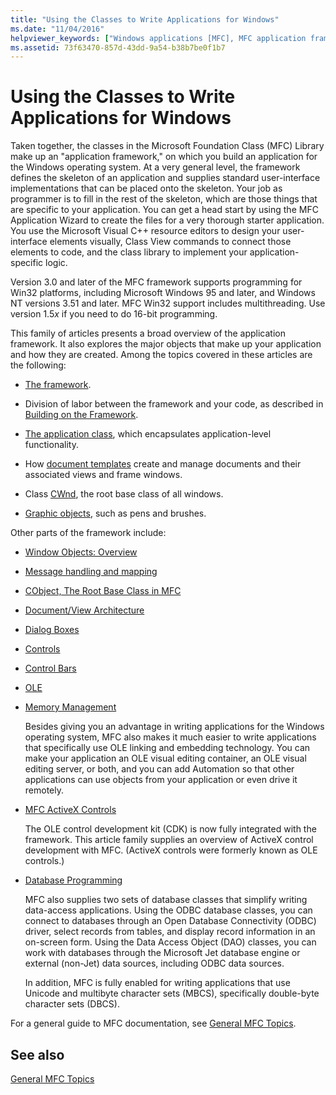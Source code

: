 ```yaml
---
title: "Using the Classes to Write Applications for Windows"
ms.date: "11/04/2016"
helpviewer_keywords: ["Windows applications [MFC], MFC application framework", "MFC, application development", "applications [OLE], MFC application framework", "MFC ActiveX controls [MFC], creating", "OLE applications [MFC], MFC application framework", "database applications [MFC], creating"]
ms.assetid: 73f63470-857d-43dd-9a54-b38b7be0f1b7
---
```

# Using the Classes to Write Applications for Windows

Taken together, the classes in the Microsoft Foundation Class (MFC) Library make up an "application framework," on which you build an application for the Windows operating system. At a very general level, the framework defines the skeleton of an application and supplies standard user-interface implementations that can be placed onto the skeleton. Your job as programmer is to fill in the rest of the skeleton, which are those things that are specific to your application. You can get a head start by using the MFC Application Wizard to create the files for a very thorough starter application. You use the Microsoft Visual C++ resource editors to design your user-interface elements visually, Class View commands to connect those elements to code, and the class library to implement your application-specific logic.

Version 3.0 and later of the MFC framework supports programming for Win32 platforms, including Microsoft Windows 95 and later, and Windows NT versions 3.51 and later. MFC Win32 support includes multithreading. Use version 1.5*x* if you need to do 16-bit programming.

This family of articles presents a broad overview of the application framework. It also explores the major objects that make up your application and how they are created. Among the topics covered in these articles are the following:

- [The framework](../mfc/framework-mfc.md).

- Division of labor between the framework and your code, as described in [Building on the Framework](../mfc/building-on-the-framework.md).

- [The application class](../mfc/cwinapp-the-application-class.md), which encapsulates application-level functionality.

- How [document templates](../mfc/document-templates-and-the-document-view-creation-process.md) create and manage documents and their associated views and frame windows.

- Class [CWnd](../mfc/window-objects.md), the root base class of all windows.

- [Graphic objects](../mfc/graphic-objects.md), such as pens and brushes.

Other parts of the framework include:

- [Window Objects: Overview](../mfc/window-objects.md)

- [Message handling and mapping](../mfc/message-handling-and-mapping.md)

- [CObject, The Root Base Class in MFC](../mfc/using-cobject.md)

- [Document/View Architecture](../mfc/document-view-architecture.md)

- [Dialog Boxes](../mfc/dialog-boxes.md)

- [Controls](../mfc/controls-mfc.md)

- [Control Bars](../mfc/control-bars.md)

- [OLE](../mfc/ole-in-mfc.md)

- [Memory Management](../mfc/memory-management.md)

   Besides giving you an advantage in writing applications for the Windows operating system, MFC also makes it much easier to write applications that specifically use OLE linking and embedding technology. You can make your application an OLE visual editing container, an OLE visual editing server, or both, and you can add Automation so that other applications can use objects from your application or even drive it remotely.

- [MFC ActiveX Controls](../mfc/mfc-activex-controls.md)

   The OLE control development kit (CDK) is now fully integrated with the framework. This article family supplies an overview of ActiveX control development with MFC. (ActiveX controls were formerly known as OLE controls.)

- [Database Programming](../data/data-access-programming-mfc-atl.md)

   MFC also supplies two sets of database classes that simplify writing data-access applications. Using the ODBC database classes, you can connect to databases through an Open Database Connectivity (ODBC) driver, select records from tables, and display record information in an on-screen form. Using the Data Access Object (DAO) classes, you can work with databases through the Microsoft Jet database engine or external (non-Jet) data sources, including ODBC data sources.

   In addition, MFC is fully enabled for writing applications that use Unicode and multibyte character sets (MBCS), specifically double-byte character sets (DBCS).

For a general guide to MFC documentation, see [General MFC Topics](../mfc/general-mfc-topics.md).

## See also

[General MFC Topics](../mfc/general-mfc-topics.md)
